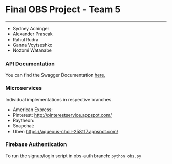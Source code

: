 # Final OBS Project - Team 5
------
* Sydney Achinger
* Alexander Prascak
* Rahul Rudra
* Ganna Voytseshko
* Nozomi Watanabe

### API Documentation
You can find the Swagger Documentation [here.](https://app.swaggerhub.com/apis-docs/APrascak/cis-team-5/1.0.0)

### Microservices
Individual implementations in respective branches.
* American Express:  
* Pinterest: http://pinterestservice.appspot.com/  
* Raytheon:  
* Snapchat:  
* Uber: https://aqueous-choir-258117.appspot.com/  

### Firebase Authentication
To run the signup/login script in obs-auth branch: `python obs.py`